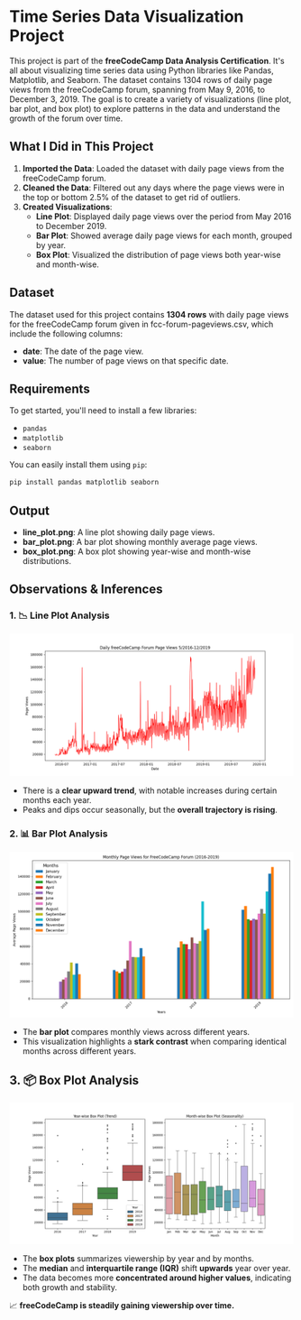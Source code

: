 # Time Series Data Visualization Project

This project is part of the **freeCodeCamp Data Analysis Certification**. It's all about visualizing time series data using Python libraries like Pandas, Matplotlib, and Seaborn. The dataset contains 1304 rows of daily page views from the freeCodeCamp forum, spanning from May 9, 2016, to December 3, 2019. The goal is to create a variety of visualizations (line plot, bar plot, and box plot) to explore patterns in the data and understand the growth of the forum over time.

## What I Did in This Project

1. **Imported the Data**: Loaded the dataset with daily page views from the freeCodeCamp forum.
2. **Cleaned the Data**: Filtered out any days where the page views were in the top or bottom 2.5% of the dataset to get rid of outliers.
3. **Created Visualizations**:
   - **Line Plot**: Displayed daily page views over the period from May 2016 to December 2019.
   - **Bar Plot**: Showed average daily page views for each month, grouped by year.
   - **Box Plot**: Visualized the distribution of page views both year-wise and month-wise.

## Dataset

The dataset used for this project contains **1304 rows** with daily page views for the freeCodeCamp forum given in fcc-forum-pageviews.csv, which include the following columns:

- **date**: The date of the page view.
- **value**: The number of page views on that specific date.

## Requirements

To get started, you'll need to install a few libraries:

- `pandas`
- `matplotlib`
- `seaborn`

You can easily install them using `pip`:

```bash
pip install pandas matplotlib seaborn
```

## Output

- **line_plot.png**: A line plot showing daily page views.
- **bar_plot.png**: A bar plot showing monthly average page views.
- **box_plot.png**: A box plot showing year-wise and month-wise distributions.

## Observations & Inferences
### 1. 📉 Line Plot Analysis

![Line Plot](line_plot.png)

- There is a **clear upward trend**, with notable increases during certain months each year.
- Peaks and dips occur seasonally, but the **overall trajectory is rising**.

### 2. 📊 Bar Plot Analysis

![Bar Plot](bar_plot.png)

- The **bar plot** compares monthly views across different years.
- This visualization highlights a **stark contrast** when comparing identical months across different years.
 

## 3. 📦 Box Plot Analysis

![Box Plot](box_plot.png)

- The **box plots** summarizes viewership by year and by months.
- The **median** and **interquartile range (IQR)** shift **upwards** year over year.
- The data becomes more **concentrated around higher values**, indicating both growth and stability.


📈 **freeCodeCamp is steadily gaining viewership over time.**


